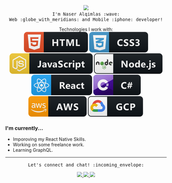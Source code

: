 <p align="center">
  <img src="https://miro.medium.com/max/1400/1*6-xhHQ66MVyfuWw5OjuAlw.gif" width="30%">
  <br />
  <samp>
    I'm Naser Alqimlas :wave:
    <br />
    Web :globe_with_meridians: and Mobile :iphone: developer!
    <br />
  </samp>
</p>

<p align='center'>
  Technologies I work with:
  <br />
  <img src='https://raw.githubusercontent.com/MikeCodesDotNET/ColoredBadges/master/svg/dev/languages/html.svg'/>
  <img src='https://raw.githubusercontent.com/MikeCodesDotNET/ColoredBadges/master/svg/dev/languages/css3.svg'/>
  <img src='https://raw.githubusercontent.com/MikeCodesDotNET/ColoredBadges/master/svg/dev/languages/js.svg'/>
  <img src='https://raw.githubusercontent.com/MikeCodesDotNET/ColoredBadges/master/svg/dev/frameworks/nodejs.svg'/>
  <img src='https://raw.githubusercontent.com/MikeCodesDotNET/ColoredBadges/master/svg/dev/frameworks/react.svg'/>
  <img src='https://raw.githubusercontent.com/MikeCodesDotNET/ColoredBadges/master/svg/dev/languages/csharp.svg'/>
  <img src='https://raw.githubusercontent.com/MikeCodesDotNET/ColoredBadges/master/svg/dev/services/aws.svg'/>
  <img src='https://raw.githubusercontent.com/MikeCodesDotNET/ColoredBadges/master/svg/dev/services/gcp.svg'/>
</p>

### I'm currently...

- Imporoving my React Native Skills.
- Working on some freelance work.
- Learning GraphQL.

---

<p align="center"> 
  <samp> Let's connect and chat! :incoming_envelope: </samp>
</p>

<p align='center'>
  <a href='https://www.linkedin.com/in/naseralqimlas/'>
    <img src='https://img.shields.io/badge/-naseralqimlas-blue?style=flat&logo=Linkedin&logoColor=white&link=https://www.linkedin.com/in/naseralqimlas/'/>
  </a>
  <a href='https://twitter.com/nsalqimlas'>
    <img src='https://img.shields.io/badge/-@nsalqimlas-1ca0f1?style=flat&labelColor=1ca0f1&logo=twitter&logoColor=white&link=https://twitter.com/nsalqimlas'/>
  </a>
  <a href='mailto:naser.alqimlas@gmail.com'>
    <img src='https://img.shields.io/badge/-naser.alqimlas-c14438?style=flat&logo=Gmail&logoColor=white&link=mailto:naser.alqimlas@gmail.com'/>
  </a>
</p>
